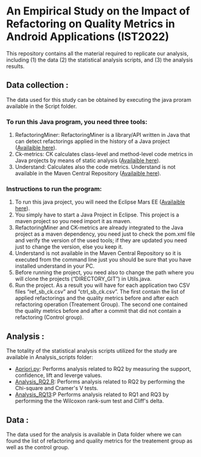 
# An Empirical Study on the Impact of Refactoring on Quality Metrics in Android Applications (IST2022)

This repository contains all the material required to replicate our analysis, including (1) the data (2) the statistical analysis scripts, and (3) the analysis 
results.


## Data collection :

The data used for this study can be obtained by executing the java proram available in the Script folder.

### To run this Java program, you need three tools: 

1.	RefactoringMiner: RefactoringMiner is a library/API written in Java that can detect refactorings applied in the history of a Java project ([Availaible here](https://github.com/mauricioaniche/repodriller)).
2.	Ck-metrics: CK calculates class-level and method-level code metrics in Java projects by means of static analysis ([Availaible here](https://github.com/mauricioaniche/ck)). 
3.	Understand: Calculates also the code metrics. Understand is not available in the Maven Central Repository ([Availaible here](https://www.scitools.com)).

### Instructions to run the program:
1.	To run this java project, you will need the Eclipse Mars EE ([Availaible here](https://www.eclipse.org/downloads/packages/release/mars/2)).
2.	You simply have to start a Java Project in Eclipse. This project is a maven project so you need import it as maven. 
3.	RefactoringMiner and CK-metrics are already integrated to the Java project as a maven dependency, you need just to check the pom.xml file and verify the version of the used tools; if they are updated you need just to change the version, else you keep it.   
4.	Understand is not available in the Maven Central Repository so it is executed from the command line just you should be sure that you have installed understand in your PC.
5.	Before running the project, you need also to change the path where you will clone the projects (“DIRECTORY_GIT”) in Utils.java. 
6.	Run the project. As a result you will have for each application two CSV files “ref_sb_ck.csv” and “ctrl_sb_ck.csv”. The first contain the list of applied refactorings and the quality metrics before and after each refactoring operation (Treatement Group). The second one contained the quality metrics before and after a commit that did not contain a refactoring (Control group).




## Analysis : 

The totality of the statistical analysis scripts utilized for the study are available in Analysis_scripts folder: 

* [Apriori.py](https://github.com/Oumaymahamdi/RepliactionPackage/blob/main/Analysis_scripts/Apriori.py): Performs analysis related to RQ2 by measuring the support, confidence, lift and leverge values.
* [Analysis_RQ2.R](https://github.com/Oumaymahamdi/RepliactionPackage/blob/main/Analysis_scripts/Analysis_RQ2.R): Performs analysis related to RQ2 by performing the Chi-square and Cramer's V tests.
* [Analysis_RQ13](https://github.com/Oumaymahamdi/RepliactionPackage/blob/main/Analysis_scripts/Analysis_RQ13.R):P Performs analysis related to RQ1 and RQ3 by performing the the Wilcoxon rank-sum test and Cliff's delta.

## Data :

The data used for the analysis is available in Data folder where we can found the list of refactoring and quality metrics for the treatement group as well as the control group.
